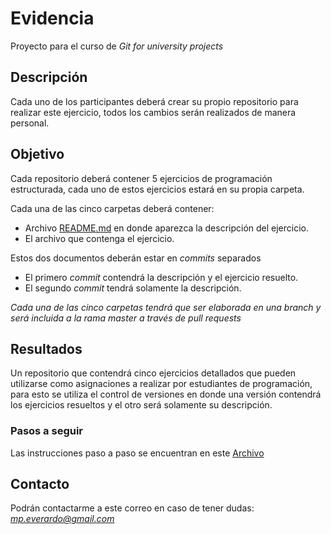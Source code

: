 # Evidencia
Proyecto para el curso de *Git for university projects*


## Descripción

Cada uno de los participantes deberá crear su propio repositorio para realizar este ejercicio, todos los cambios serán realizados de manera personal.

## Objetivo

Cada repositorio deberá contener 5 ejercicios de programación estructurada, cada uno de estos ejercicios estará en su propia carpeta.

Cada una de las cinco carpetas deberá contener:  
- Archivo [README.md](http://aprendegit.com/por-que-se-necesita-un-fichero-readme-en-la-raiz-del-repositorio-git/) en donde aparezca la descripción del ejercicio.
- El archivo que contenga el ejercicio.

Estos dos documentos deberán estar en *commits* separados

- El primero *commit* contendrá la descripción y el ejercicio resuelto.
- El segundo *commit* tendrá solamente la descripción.

*Cada una de las cinco carpetas tendrá que ser elaborada en una branch y será incluida a la rama _master_ a través de pull requests*

## Resultados

Un repositorio que contendrá cinco ejercicios detallados que pueden utilizarse como asignaciones a realizar por estudiantes de programación, para esto se utiliza el control de versiones en donde una versión contendrá los ejercicios resueltos y el otro será solamente su descripción.


### Pasos a seguir

Las instrucciones paso a paso se encuentran en este [Archivo](/steps.md)

## Contacto

Podrán contactarme a este correo en caso de tener dudas: *mp.everardo@gmail.com*
